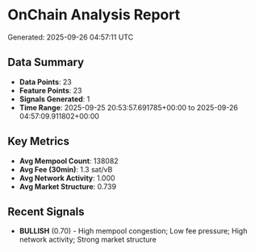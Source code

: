 # OnChain Analysis Report
Generated: 2025-09-26 04:57:11 UTC

## Data Summary
- **Data Points**: 23
- **Feature Points**: 23
- **Signals Generated**: 1
- **Time Range**: 2025-09-25 20:53:57.691785+00:00 to 2025-09-26 04:57:09.911802+00:00

## Key Metrics
- **Avg Mempool Count**: 138082
- **Avg Fee (30min)**: 1.3 sat/vB
- **Avg Network Activity**: 1.000
- **Avg Market Structure**: 0.739

## Recent Signals
- **BULLISH** (0.70) - High mempool congestion; Low fee pressure; High network activity; Strong market structure
